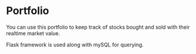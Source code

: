 # Portfolio
You can use this portfolio to keep track of stocks bought and sold with their realtime market value.

Flask framework is used along with mySQL for querying.

